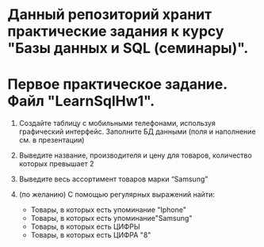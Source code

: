# Данный репозиторий хранит практические задания к курсу "Базы данных и SQL (семинары)".

# Первое практическое задание. Файл "LearnSqlHw1".

1. Создайте таблицу с мобильными телефонами, используя графический интерфейс. Заполните БД данными (поля и наполнение см. в презентации)

2. Выведите название, производителя и цену для товаров, количество которых превышает 2

3. Выведите весь ассортимент товаров марки “Samsung”

4. (по желанию) С помощью регулярных выражений найти:
    * Товары, в которых есть упоминание "Iphone"
    * Товары, в которых есть упоминание"Samsung"
    * Товары, в которых есть ЦИФРЫ
    * Товары, в которых есть ЦИФРА "8"